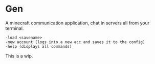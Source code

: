 # Gen
A minecraft communication application, chat in servers all from your terminal.
```
-load <savename>
-new account (logs into a new acc and saves it to the config)
-help (displays all commands)
```
This is a wip.
